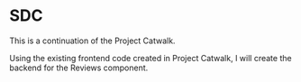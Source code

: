 # SDC

This is a continuation of the Project Catwalk.

Using the existing frontend code created in Project Catwalk, I will create the backend for the Reviews component.
